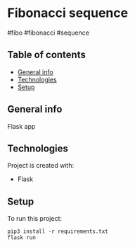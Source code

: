 # Fibonacci sequence
#fibo #fibonacci #sequence

## Table of contents
* [General info](#general-info)
* [Technologies](#technologies)
* [Setup](#setup)

## General info
Flask app



## Technologies
Project is created with:
* Flask 

	
## Setup
To run this project:
```
pip3 install -r requirements.txt
flask run
```
